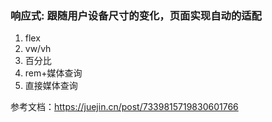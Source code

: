 
### 响应式: 跟随用户设备尺寸的变化，页面实现自动的适配

1. flex
2. vw/vh
3. 百分比
4. rem+媒体查询
5. 直接媒体查询

参考文档：https://juejin.cn/post/7339815719830601766
